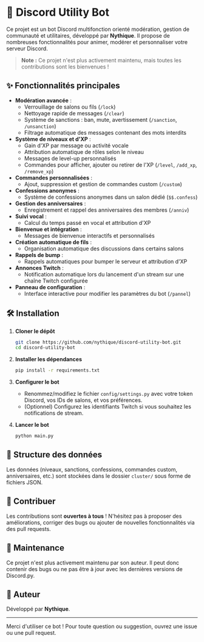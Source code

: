 # 🤖 Discord Utility Bot

Ce projet est un bot Discord multifonction orienté modération, gestion de communauté et utilitaires, développé par **Nythique**. Il propose de nombreuses fonctionnalités pour animer, modérer et personnaliser votre serveur Discord.

> **Note :** Ce projet n'est plus activement maintenu, mais toutes les contributions sont les bienvenues !

## ✨ Fonctionnalités principales

- **Modération avancée** :
  - Verrouillage de salons ou fils (`/lock`)
  - Nettoyage rapide de messages (`/clear`)
  - Système de sanctions : ban, mute, avertissement (`/sanction`, `/unsanction`)
  - Filtrage automatique des messages contenant des mots interdits
- **Système de niveaux et d'XP** :
  - Gain d'XP par message ou activité vocale
  - Attribution automatique de rôles selon le niveau
  - Messages de level-up personnalisés
  - Commandes pour afficher, ajouter ou retirer de l'XP (`/level`, `/add_xp`, `/remove_xp`)
- **Commandes personnalisées** :
  - Ajout, suppression et gestion de commandes custom (`/custom`)
- **Confessions anonymes** :
  - Système de confessions anonymes dans un salon dédié (`$$.confess`)
- **Gestion des anniversaires** :
  - Enregistrement et rappel des anniversaires des membres (`/anniv`)
- **Suivi vocal** :
  - Calcul du temps passé en vocal et attribution d'XP
- **Bienvenue et intégration** :
  - Messages de bienvenue interactifs et personnalisés
- **Création automatique de fils** :
  - Organisation automatique des discussions dans certains salons
- **Rappels de bump** :
  - Rappels automatiques pour bumper le serveur et attribution d'XP
- **Annonces Twitch** :
  - Notification automatique lors du lancement d'un stream sur une chaîne Twitch configurée
- **Panneau de configuration** :
  - Interface interactive pour modifier les paramètres du bot (`/pannel`)

## 🛠️ Installation

1. **Cloner le dépôt**
   ```bash
   git clone https://github.com/nythique/discord-utility-bot.git
   cd discord-utility-bot
   ```
2. **Installer les dépendances**
   ```bash
   pip install -r requirements.txt
   ```
3. **Configurer le bot**
   - Renommez/modifiez le fichier `config/settings.py` avec votre token Discord, vos IDs de salons, et vos préférences.
   - (Optionnel) Configurez les identifiants Twitch si vous souhaitez les notifications de stream.

4. **Lancer le bot**
   ```bash
   python main.py
   ```

## 📁 Structure des données

Les données (niveaux, sanctions, confessions, commandes custom, anniversaires, etc.) sont stockées dans le dossier `cluster/` sous forme de fichiers JSON.

## 🤝 Contribuer

Les contributions sont **ouvertes à tous** ! N'hésitez pas à proposer des améliorations, corriger des bugs ou ajouter de nouvelles fonctionnalités via des pull requests.

## 🛑 Maintenance

Ce projet n'est plus activement maintenu par son auteur. Il peut donc contenir des bugs ou ne pas être à jour avec les dernières versions de Discord.py.

## 👤 Auteur

Développé par **Nythique**.

---

Merci d'utiliser ce bot ! Pour toute question ou suggestion, ouvrez une issue ou une pull request.
